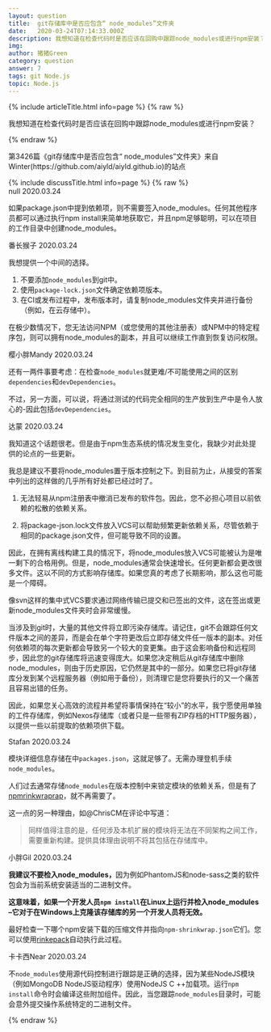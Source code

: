 ```yaml
---
layout: question
title:  git存储库中是否应包含“ node_modules”文件夹
date:   2020-03-24T07:14:33.000Z
description: 我想知道在检查代码时是否应该在回购中跟踪node_modules或进行npm安装？...
img: 
author: 猪猪Green
category: question
answer: 7
tags: git Node.js
topic: Node.js
---
```

<div class="article-root">
  <div class="article">
    {% include articleTitle.html info=page %}
    {% raw %}
    <div class="article-content"><p><font style="vertical-align: inherit;"><font style="vertical-align: inherit;">我想知道在检查代码时是否应该在回购中跟踪node_modules或进行npm安装？</font></font></p></div>
    {% endraw %}
  </div>
  <p class="winter_mark">第3426篇《git存储库中是否应包含“ node_modules”文件夹》来自Winter(https://github.com/aiyld/aiyld.github.io)的站点</p>
  <div class="discuss-wrapper">
    {% include discussTitle.html info=page %}
    {% raw %}
    <div class="discuss-item">
        <div class="discuss-parent">
          <div class="discuss-meta">
            <span class="discuss-user">null</span>
            <span class="discuss-time">2020.03.24</span>
          </div>
          <div class="discuss-comment"><p><font style="vertical-align: inherit;"><font style="vertical-align: inherit;">如果package.json中提到依赖项，则不需要签入node_modules。</font><font style="vertical-align: inherit;">任何其他程序员都可以通过执行npm install来简单地获取它，并且npm足够聪明，可以在项目的工作目录中创建node_modules。</font></font></p></div>
        </div></div><div class="discuss-item">
        <div class="discuss-parent">
          <div class="discuss-meta">
            <span class="discuss-user">番长猴子</span>
            <span class="discuss-time">2020.03.24</span>
          </div>
          <div class="discuss-comment"><p><font style="vertical-align: inherit;"><font style="vertical-align: inherit;">我想提供一个中间的选择。</font></font></p>

<ol>
<li><font style="vertical-align: inherit;"><font style="vertical-align: inherit;">不要添加</font></font><code>node_modules</code><font style="vertical-align: inherit;"><font style="vertical-align: inherit;">到git中。</font></font></li>
<li><font style="vertical-align: inherit;"><font style="vertical-align: inherit;">使用</font></font><code>package-lock.json</code><font style="vertical-align: inherit;"><font style="vertical-align: inherit;">文件确定依赖项版本。</font></font></li>
<li><font style="vertical-align: inherit;"><font style="vertical-align: inherit;">在CI或发布过程中，发布版本时，请复制node_modules文件夹并进行备份（例如，在云存储中）。</font></font></li>
</ol>

<p><font style="vertical-align: inherit;"><font style="vertical-align: inherit;">在极少数情况下，您无法访问NPM（或您使用的其他注册表）或NPM中的特定程序包，则可以拥有node_modules的副本，并且可以继续工作直到恢复访问权限。</font></font></p></div>
        </div></div><div class="discuss-item">
        <div class="discuss-parent">
          <div class="discuss-meta">
            <span class="discuss-user">樱小胖Mandy</span>
            <span class="discuss-time">2020.03.24</span>
          </div>
          <div class="discuss-comment"><p><font style="vertical-align: inherit;"><font style="vertical-align: inherit;">还有一两件事要考虑：在检查</font></font><code>node_modules</code><font style="vertical-align: inherit;"><font style="vertical-align: inherit;">就更难/不可能使用之间的区别</font></font><code>dependencies</code><font style="vertical-align: inherit;"><font style="vertical-align: inherit;">和</font></font><code>devDependencies</code><font style="vertical-align: inherit;"><font style="vertical-align: inherit;">。</font></font></p>

<p><font style="vertical-align: inherit;"><font style="vertical-align: inherit;">不过，另一方面，可以说，将通过测试的代码完全相同的生产放到生产中是令人放心的-因此包括</font></font><code>devDependencies</code><font style="vertical-align: inherit;"><font style="vertical-align: inherit;">。</font></font></p></div>
        </div></div><div class="discuss-item">
        <div class="discuss-parent">
          <div class="discuss-meta">
            <span class="discuss-user">达蒙</span>
            <span class="discuss-time">2020.03.24</span>
          </div>
          <div class="discuss-comment"><p><font style="vertical-align: inherit;"><font style="vertical-align: inherit;">我知道这个话题很老。</font><font style="vertical-align: inherit;">但是由于npm生态系统的情况发生变化，我缺少对此处提供的论点的一些更新。</font></font></p>

<p><font style="vertical-align: inherit;"><font style="vertical-align: inherit;">我总是建议不要将node_modules置于版本控制之下。</font><font style="vertical-align: inherit;">到目前为止，从接受的答案中列出的这样做的几乎所有好处都已经过时了。</font></font></p>

<ol>
<li><p><font style="vertical-align: inherit;"><font style="vertical-align: inherit;">无法轻易从npm注册表中撤消已发布的软件包。</font><font style="vertical-align: inherit;">因此，您不必担心项目以前依赖的松散的依赖关系。</font></font></p></li>
<li><p><font style="vertical-align: inherit;"><font style="vertical-align: inherit;">将package-json.lock文件放入VCS可以帮助频繁更新依赖关系，尽管依赖于相同的package.json文件，但可能导致不同的设置。</font></font></p></li>
</ol>

<p><font style="vertical-align: inherit;"><font style="vertical-align: inherit;">因此，在拥有离线构建工具的情况下，将node_modules放入VCS可能被认为是唯一剩下的合格用例。</font><font style="vertical-align: inherit;">但是，node_modules通常会快速增长。</font><font style="vertical-align: inherit;">任何更新都会更改很多文件。</font><font style="vertical-align: inherit;">这以不同的方式影响存储库。</font><font style="vertical-align: inherit;">如果您真的考虑了长期影响，那么这也可能是一个障碍。</font></font></p>

<p><font style="vertical-align: inherit;"><font style="vertical-align: inherit;">像svn这样的集中式VCS要求通过网络传输已提交和已签出的文件，这在签出或更新node_modules文件夹时会非常缓慢。</font></font></p>

<p><font style="vertical-align: inherit;"><font style="vertical-align: inherit;">当涉及到git时，大量的其他文件将立即污染存储库。</font><font style="vertical-align: inherit;">请记住，git不会跟踪任何文件版本之间的差异，而是会在单个字符更改后立即存储文件任一版本的副本。</font><font style="vertical-align: inherit;">对任何依赖项的每次更新都会导致另一个较大的变更集。</font><font style="vertical-align: inherit;">由于这会影响备份和远程同步，因此您的git存储库将迅速变得庞大。</font><font style="vertical-align: inherit;">如果您决定稍后从git存储库中删除node_modules，则由于历史原因，它仍然是其中的一部分。</font><font style="vertical-align: inherit;">如果您已将git存储库分发到某个远程服务器（例如用于备份），则清理它是您将要执行的又一个痛苦且容易出错的任务。</font></font></p>

<p><font style="vertical-align: inherit;"><font style="vertical-align: inherit;">因此，如果您关心高效的流程并希望将事情保持在“较小”的水平，我宁愿使用单独的工件存储库，例如Nexos存储库（或者只是一些带有ZIP存档的HTTP服务器），以提供一些以前提取的依赖项供下载。</font></font></p></div>
        </div></div><div class="discuss-item">
        <div class="discuss-parent">
          <div class="discuss-meta">
            <span class="discuss-user">Stafan</span>
            <span class="discuss-time">2020.03.24</span>
          </div>
          <div class="discuss-comment"><p><font style="vertical-align: inherit;"><font style="vertical-align: inherit;">模块详细信息存储在中</font></font><code>packages.json</code><font style="vertical-align: inherit;"><font style="vertical-align: inherit;">，这就足够了。</font><font style="vertical-align: inherit;">无需办理登机手续</font></font><code>node_modules</code><font style="vertical-align: inherit;"><font style="vertical-align: inherit;">。</font></font></p>

<p><font style="vertical-align: inherit;"><font style="vertical-align: inherit;">人们过去通常存储</font></font><code>node_modules</code><font style="vertical-align: inherit;"><font style="vertical-align: inherit;">在版本控制中来锁定模块的依赖关系，但是有了</font></font><a href="https://docs.npmjs.com/cli/shrinkwrap" rel="noreferrer"><font style="vertical-align: inherit;"><font style="vertical-align: inherit;">npmrinkwraprap</font></font></a><font style="vertical-align: inherit;"><font style="vertical-align: inherit;">，就不再需要了。</font></font></p>

<p><font style="vertical-align: inherit;"><font style="vertical-align: inherit;">这一点的另一种理由，如@ChrisCM在评论中写道：</font></font></p>

<blockquote>
  <p><font style="vertical-align: inherit;"><font style="vertical-align: inherit;">同样值得注意的是，任何涉及本机扩展的模块将无法在不同架构之间工作，需要重新构建。</font><font style="vertical-align: inherit;">提供具体理由说明不将其包括在存储库中。</font></font></p>
</blockquote></div>
        </div></div><div class="discuss-item">
        <div class="discuss-parent">
          <div class="discuss-meta">
            <span class="discuss-user">小胖Gil</span>
            <span class="discuss-time">2020.03.24</span>
          </div>
          <div class="discuss-comment"><p><strong><font style="vertical-align: inherit;"><font style="vertical-align: inherit;">我建议不要检入node_modules，</font></font></strong><font style="vertical-align: inherit;"><font style="vertical-align: inherit;">因为例如PhantomJS和node-sass之类的软件包会为当前系统安装适当的二进制文件。</font></font></p>

<p><strong><font style="vertical-align: inherit;"><font style="vertical-align: inherit;">这意味着，如果一个开发人员</font></font><code>npm install</code><font style="vertical-align: inherit;"><font style="vertical-align: inherit;">在Linux上运行并检入node_modules –它对于在Windows上克隆该存储库的另一个开发人员将无效。</font></font></strong> </p>

<p><font style="vertical-align: inherit;"><font style="vertical-align: inherit;">最好检查一下哪个npm安装下载的压缩文件并指向</font></font><code>npm-shrinkwrap.json</code><font style="vertical-align: inherit;"><font style="vertical-align: inherit;">它们。</font><font style="vertical-align: inherit;">您可以使用</font></font><a href="https://github.com/JamieMason/shrinkpack" rel="noreferrer"><font style="vertical-align: inherit;"><font style="vertical-align: inherit;">rinkepack</font></font></a><font style="vertical-align: inherit;"><font style="vertical-align: inherit;">自动执行此过程</font><font style="vertical-align: inherit;">。</font></font></p></div>
        </div></div><div class="discuss-item">
        <div class="discuss-parent">
          <div class="discuss-meta">
            <span class="discuss-user">卡卡西Near</span>
            <span class="discuss-time">2020.03.24</span>
          </div>
          <div class="discuss-comment"><p><font style="vertical-align: inherit;"><font style="vertical-align: inherit;">不</font></font><code>node_modules</code><font style="vertical-align: inherit;"><font style="vertical-align: inherit;">使用源代码控制进行</font><font style="vertical-align: inherit;">跟踪</font><font style="vertical-align: inherit;">是正确的选择，因为某些NodeJS模块（例如MongoDB NodeJS驱动程序）使用NodeJS C ++加载项。</font><font style="vertical-align: inherit;">运行</font></font><code>npm install</code><font style="vertical-align: inherit;"><font style="vertical-align: inherit;">命令</font><font style="vertical-align: inherit;">时会编译这些附加组件</font><font style="vertical-align: inherit;">。</font><font style="vertical-align: inherit;">因此，当您跟踪</font></font><code>node_modules</code><font style="vertical-align: inherit;"><font style="vertical-align: inherit;">目录时，可能会意外提交操作系统特定的二进制文件。</font></font></p></div>
        </div></div>
    {% endraw %}
  </div>
<div>
